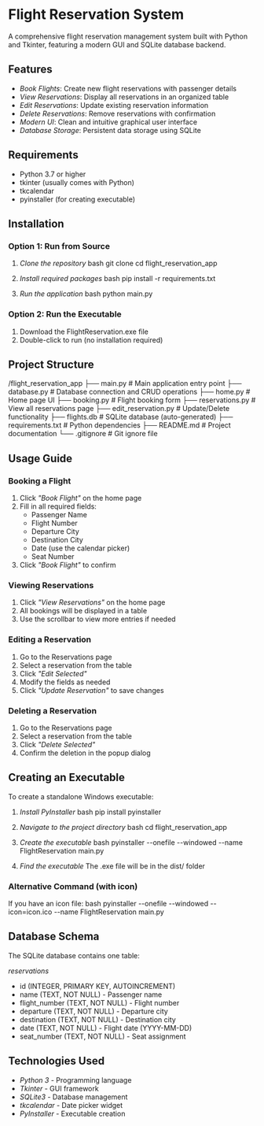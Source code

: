 # Flight Reservation System

A comprehensive flight reservation management system built with Python and Tkinter, featuring a modern GUI and SQLite database backend.

## Features

- *Book Flights*: Create new flight reservations with passenger details
- *View Reservations*: Display all reservations in an organized table
- *Edit Reservations*: Update existing reservation information
- *Delete Reservations*: Remove reservations with confirmation
- *Modern UI*: Clean and intuitive graphical user interface
- *Database Storage*: Persistent data storage using SQLite

## Requirements

- Python 3.7 or higher
- tkinter (usually comes with Python)
- tkcalendar
- pyinstaller (for creating executable)

## Installation

### Option 1: Run from Source

1. *Clone the repository*
bash
git clone <your-repository-url>
cd flight_reservation_app


2. *Install required packages*
bash
pip install -r requirements.txt


3. *Run the application*
bash
python main.py


### Option 2: Run the Executable

1. Download the FlightReservation.exe file
2. Double-click to run (no installation required)

## Project Structure


/flight_reservation_app
├── main.py                 # Main application entry point
├── database.py             # Database connection and CRUD operations
├── home.py                 # Home page UI
├── booking.py              # Flight booking form
├── reservations.py         # View all reservations page
├── edit_reservation.py     # Update/Delete functionality
├── flights.db              # SQLite database (auto-generated)
├── requirements.txt        # Python dependencies
├── README.md               # Project documentation
└── .gitignore              # Git ignore file


## Usage Guide

### Booking a Flight

1. Click *"Book Flight"* on the home page
2. Fill in all required fields:
   - Passenger Name
   - Flight Number
   - Departure City
   - Destination City
   - Date (use the calendar picker)
   - Seat Number
3. Click *"Book Flight"* to confirm

### Viewing Reservations

1. Click *"View Reservations"* on the home page
2. All bookings will be displayed in a table
3. Use the scrollbar to view more entries if needed

### Editing a Reservation

1. Go to the Reservations page
2. Select a reservation from the table
3. Click *"Edit Selected"*
4. Modify the fields as needed
5. Click *"Update Reservation"* to save changes

### Deleting a Reservation

1. Go to the Reservations page
2. Select a reservation from the table
3. Click *"Delete Selected"*
4. Confirm the deletion in the popup dialog

## Creating an Executable

To create a standalone Windows executable:

1. *Install PyInstaller*
bash
pip install pyinstaller


2. *Navigate to the project directory*
bash
cd flight_reservation_app


3. *Create the executable*
bash
pyinstaller --onefile --windowed --name FlightReservation main.py


4. *Find the executable*
The .exe file will be in the dist/ folder

### Alternative Command (with icon)
If you have an icon file:
bash
pyinstaller --onefile --windowed --icon=icon.ico --name FlightReservation main.py


## Database Schema

The SQLite database contains one table:

*reservations*
- id (INTEGER, PRIMARY KEY, AUTOINCREMENT)
- name (TEXT, NOT NULL) - Passenger name
- flight_number (TEXT, NOT NULL) - Flight number
- departure (TEXT, NOT NULL) - Departure city
- destination (TEXT, NOT NULL) - Destination city
- date (TEXT, NOT NULL) - Flight date (YYYY-MM-DD)
- seat_number (TEXT, NOT NULL) - Seat assignment

## Technologies Used

- *Python 3* - Programming language
- *Tkinter* - GUI framework
- *SQLite3* - Database management
- *tkcalendar* - Date picker widget
- *PyInstaller* - Executable creation

